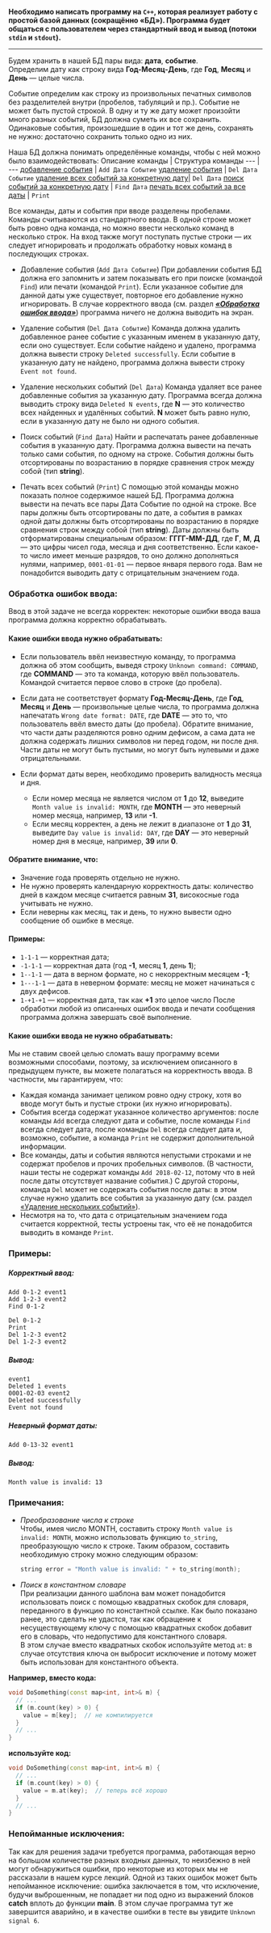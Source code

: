 **Необходимо написать программу на **`С++`**, которая реализует работу с простой базой данных (сокращённо «БД»). Программа будет общаться с пользователем через стандартный ввод и вывод (потоки **`stdin`** и **`stdout`**).**
***
Будем хранить в нашей БД пары вида: **дата**, **событие**.  
Определим дату как строку вида **Год-Месяц-День**, где **Год**, **Месяц** и **День** — целые числа. 

Событие определим как строку из произвольных печатных символов без разделителей внутри (пробелов, табуляций и пр.). Событие не может быть пустой строкой. В одну и ту же дату может произойти много разных событий, БД должна суметь их все сохранить. Одинаковые события, произошедшие в один и тот же день, сохранять не нужно: достаточно сохранить только одно из них.

Наша БД должна понимать определённые команды, чтобы с ней можно было взаимодействовать:
Описание команды                         | Структура команды
---                                      | ---
[добавление события](#comm1)                      | `Add Дата Событие`
[удаление события](#comm2)                        | `Del Дата Событие`
[удаление всех событий за конкретную дату](#comm3)| `Del Дата`
[поиск событий за конкретную дату](#comm4)        | `Find Дата`
[печать всех событий за все даты](#comm5)         | `Print`

Все команды, даты и события при вводе разделены пробелами. Команды считываются из стандартного ввода. В одной строке может быть ровно одна команда, но можно ввести несколько команд в несколько строк. На вход также могут поступать пустые строки — их следует игнорировать и продолжать обработку новых команд в последующих строках.   

- <a name="comm1">Добавление события (`Add Дата Событие`)
При добавлении события БД должна его запомнить и затем показывать его при поиске (командой `Find`) или печати (командой `Print`). Если указанное событие для данной даты уже существует, повторное его добавление нужно игнорировать. В случае корректного ввода (см. раздел [***«Обработка ошибок ввода»***](#error)) программа ничего не должна выводить на экран.</a>

- <a name="comm2">Удаление события (`Del Дата Событие`)
Команда должна удалить добавленное ранее событие с указанным именем в указанную дату, если оно существует. Если событие найдено и удалено, программа должна вывести строку `Deleted successfully`. Если событие в указанную дату не найдено, программа должна вывести строку `Event not found`.</a>

- <a name="comm3">Удаление нескольких событий (`Del Дата`)
Команда удаляет все ранее добавленные события за указанную дату. Программа всегда должна выводить строку вида `Deleted N events`, где **N** — это количество всех найденных и удалённых событий. **N** может быть равно нулю, если в указанную дату не было ни одного события.</a>

- <a name="comm4">Поиск событий (`Find Дата`)
Найти и распечатать ранее добавленные события в указанную дату. Программа должна вывести на печать только сами события, по одному на строке. События должны быть отсортированы по возрастанию в порядке сравнения строк между собой (тип **string**).</a>

- <a name="comm5">Печать всех событий (`Print`)
С помощью этой команды можно показать полное содержимое нашей БД. Программа должна вывести на печать все пары Дата Событие по одной на строке. Все пары должны быть отсортированы по дате, а события в рамках одной даты должны быть отсортированы по возрастанию в порядке сравнения строк между собой (тип **string**). Даты должны быть отформатированы специальным образом: **ГГГГ-ММ-ДД**, где **Г**, **М**, **Д** — это цифры чисел года, месяца и дня соответственно. Если какое-то число имеет меньше разрядов, то оно должно дополняться нулями, например, `0001-01-01` — первое января первого года. Вам не понадобится выводить дату с отрицательным значением года.</a>

### <a name="error">Обработка ошибок ввода:</a>  
Ввод в этой задаче не всегда корректен: некоторые ошибки ввода ваша программа должна корректно обрабатывать.

#### Какие ошибки ввода нужно обрабатывать:
-  Если пользователь ввёл неизвестную команду, то программа должна об этом сообщить, выведя строку `Unknown command: COMMAND`, где **COMMAND** — это та команда, которую ввёл пользователь. Командой считается первое слово в строке (до пробела).
-  Если дата не соответствует формату **Год-Месяц-День**, где **Год**, **Месяц** и **День** — произвольные целые числа, то программа должна напечатать `Wrong date format: DATE`, где **DATE** — это то, что пользователь ввёл вместо даты (до пробела). Обратите внимание, что части даты разделяются ровно одним дефисом, а сама дата не должна содержать лишних символов ни перед годом, ни после дня. Части даты не могут быть пустыми, но могут быть нулевыми и даже отрицательными.
-  Если формат даты верен, необходимо проверить валидность месяца и дня.

    - Если номер месяца не является числом от **1** до **12**, выведите `Month value is invalid: MONTH`, где **MONTH** — это неверный номер месяца, например, **13** или **-1**.
    - Если месяц корректен, а день не лежит в диапазоне от **1** до **31**, выведите `Day value is invalid: DAY`, где **DAY** — это неверный номер дня в месяце, например, **39** или **0**.

#### Обратите внимание, что:
- Значение года проверять отдельно не нужно.
- Не нужно проверять календарную корректность даты: количество дней в каждом месяце считается равным **31**, високосные года учитывать не нужно.
- Если неверны как месяц, так и день, то нужно вывести одно сообщение об ошибке в месяце.

#### Примеры:
- `1-1-1` — корректная дата;
- `-1-1-1` — корректная дата (год **-1**, месяц **1**, день **1**);
- `1--1-1` — дата в верном формате, но с некорректным месяцем **-1**;
- `1---1-1` — дата в неверном формате: месяц не может начинаться с двух дефисов.
- `1-+1-+1` — корректная дата, так как **+1** это целое число
После обработки любой из описанных ошибок ввода и печати сообщения программа должна завершать своё выполнение.

#### Какие ошибки ввода не нужно обрабатывать:
Мы не ставим своей целью сломать вашу программу всеми возможными способами, поэтому, за исключением описанного в предыдущем пункте, вы можете полагаться на корректность ввода. В частности, мы гарантируем, что:
- Каждая команда занимает целиком ровно одну строку, хотя во вводе могут быть и пустые строки (их нужно игнорировать).
- События всегда содержат указанное количество аргументов: после команды `Add` всегда следуют дата и событие, после команды `Find` всегда следует дата, после команды `Del` всегда следует дата и, возможно, событие, а команда `Print` не содержит дополнительной информации.
- Все команды, даты и события являются непустыми строками и не содержат пробелов и прочих пробельных символов. (В частности, наши тесты не содержат команды `Add 2018-02-12`, потому что в ней после даты отсутствует название события.) С другой стороны, команда `Del` может не содержать события после даты: в этом случае нужно удалить все события за указанную дату (см. раздел [«Удаление нескольких событий»](#comm3)).
- Несмотря на то, что дата с отрицательным значением года считается корректной, тесты устроены так, что её не понадобится выводить в команде `Print`.

### Примеры:

##### Корректный ввод:
```
Add 0-1-2 event1
Add 1-2-3 event2
Find 0-1-2

Del 0-1-2
Print
Del 1-2-3 event2
Del 1-2-3 event2
```

##### Вывод:
```
event1
Deleted 1 events
0001-02-03 event2
Deleted successfully
Event not found
```


##### Неверный формат даты:
```
Add 0-13-32 event1
```

##### Вывод:
```
Month value is invalid: 13
```

### Примечания:
- *Преобразование числа к строке*  
Чтобы, имея число MONTH, составить строку `Month value is invalid: MONTH`, можно использовать функцию `to_string`, преобразующую число к строке. Таким образом, составить необходимую строку можно следующим образом: 
    ```C++ 
    string error = "Month value is invalid: " + to_string(month);
    ```

- *Поиск в константном словаре*  
При реализации данного шаблона вам может понадобится использовать поиск с помощью квадратных скобок для словаря, переданного в функцию по константной ссылке. Как было показано ранее, это сделать не удастся, так как обращение к несуществующему ключу с помощью квадратных скобок добавит его в словарь, что недопустимо для константного словаря.  
В этом случае вместо квадратных скобок используйте метод `at`: в случае отсутствия ключа он выбросит исключение и потому может быть использован для константного объекта.

**Например, вместо кода:**
```C++
void DoSomething(const map<int, int>& m) {
  // ...
  if (m.count(key) > 0) {
    value = m[key];  // не компилируется
  }
  // ...
}
```
**используйте код:**
```C++
void DoSomething(const map<int, int>& m) {
  // ...
  if (m.count(key) > 0) {
    value = m.at(key);  // теперь всё хорошо
  }
  // ...
}
```

### Непойманные исключения:
Так как для решения задачи требуется программа, работающая верно на большом количестве разных входных данных, то неизбежно в ней могут обнаружиться ошибки, про некоторые из которых мы не рассказали в нашем курсе лекций. Одной из таких ошибок может быть непойманное исключение: ошибка заключается в том, что исключение, будучи выброшенным, не попадает ни под одно из выражений блоков **catch** вплоть до функции **main**. В этом случае программа тут же завершится аварийно, и в качестве ошибки в тесте вы увидите `Unknown signal 6`.
